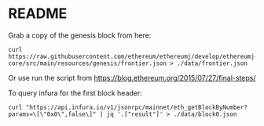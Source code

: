 # README

Grab a copy of the genesis block from here:

```
curl https://raw.githubusercontent.com/ethereum/ethereumj/develop/ethereumj-core/src/main/resources/genesis/frontier.json > ./data/frontier.json
```

Or use run the script from https://blog.ethereum.org/2015/07/27/final-steps/

To query infura for the first block header:

```
curl "https://api.infura.io/v1/jsonrpc/mainnet/eth_getBlockByNumber?params=\[\"0x0\",false\]" | jq '.["result"]' > ./data/block0.json
```
